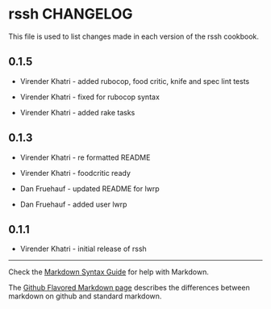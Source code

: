 rssh CHANGELOG
==============

This file is used to list changes made in each version of the rssh cookbook.

0.1.5
-----

- Virender Khatri - added rubocop, food critic,  knife and spec lint tests

- Virender Khatri - fixed for rubocop syntax

- Virender Khatri - added rake tasks

0.1.3
-----

- Virender Khatri - re formatted README

- Virender Khatri - foodcritic ready

- Dan Fruehauf - updated README for lwrp

- Dan Fruehauf - added user lwrp


0.1.1
-----

- Virender Khatri - initial release of rssh

- - -
Check the [Markdown Syntax Guide](http://daringfireball.net/projects/markdown/syntax) for help with Markdown.

The [Github Flavored Markdown page](http://github.github.com/github-flavored-markdown/) describes the differences between markdown on github and standard markdown.
